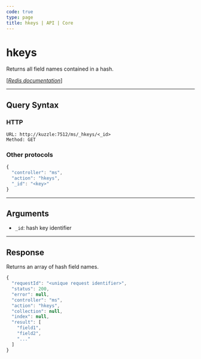 ```yaml
---
code: true
type: page
title: hkeys | API | Core
---
```


# hkeys



Returns all field names contained in a hash.

[[_Redis documentation_]](https://redis.io/commands/hkeys)

---

## Query Syntax

### HTTP

```http
URL: http://kuzzle:7512/ms/_hkeys/<_id>
Method: GET
```

### Other protocols

```js
{
  "controller": "ms",
  "action": "hkeys",
  "_id": "<key>"
}
```

---

## Arguments

- `_id`: hash key identifier

---

## Response

Returns an array of hash field names.

```js
{
  "requestId": "<unique request identifier>",
  "status": 200,
  "error": null,
  "controller": "ms",
  "action": "hkeys",
  "collection": null,
  "index": null,
  "result": [
    "field1",
    "field2",
    "..."
  ]
}
```
